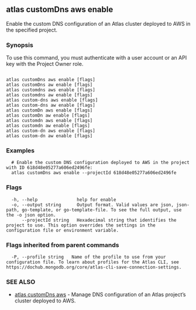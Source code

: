 ## atlas customDns aws enable

Enable the custom DNS configuration of an Atlas cluster deployed to AWS in the specified project.


### Synopsis

To use this command, you must authenticate with a user account or an API key with the Project Owner role.



```

atlas customDns aws enable [flags]
atlas customDns aw enable [flags]
atlas customdns aws enable [flags]
atlas customdns aw enable [flags]
atlas custom-dns aws enable [flags]
atlas custom-dns aw enable [flags]
atlas customDn aws enable [flags]
atlas customDn aw enable [flags]
atlas customdn aws enable [flags]
atlas customdn aw enable [flags]
atlas custom-dn aws enable [flags]
atlas custom-dn aw enable [flags]
```

### Examples

```
  # Enable the custom DNS configuration deployed to AWS in the project with ID 618d48e05277a606ed2496fe:		
  atlas customDns aws enable --projectId 618d48e05277a606ed2496fe 
```


### Flags

```
  -h, --help               help for enable
  -o, --output string      Output format. Valid values are json, json-path, go-template, or go-template-file. To see the full output, use the -o json option.
      --projectId string   Hexadecimal string that identifies the project to use. This option overrides the settings in the configuration file or environment variable.

```


### Flags inherited from parent commands

```
  -P, --profile string   Name of the profile to use from your configuration file. To learn about profiles for the Atlas CLI, see https://dochub.mongodb.org/core/atlas-cli-save-connection-settings.

```

### SEE ALSO


* [atlas customDns aws](atlas_customDns_aws.md)	- Manage DNS configuration of an Atlas project’s cluster deployed to AWS.



